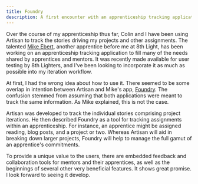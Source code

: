 ```yaml
---
title: Foundry
description: A first encounter with an apprenticeship tracking application
---
```


Over the course of my apprenticeship thus far, Colin and I have been using Artisan to track the stories driving my projects and other assignments. The talented [Mike Ebert](http://mikeebert.tumblr.com/), another apprentice before me at 8th Light, has been working on an apprenticeship tracking application to fill many of the needs shared by apprentices and mentors. It was recently made available for user testing by 8th Lighters, and I've been looking to incorporate it as much as possible into my iteration workflow.

At first, I had the wrong idea about how to use it. There seemed to be some overlap in intention between Artisan and Mike's app, [Foundry](http://foundryapp.herokuapp.com/). The confusion stemmed from assuming that both applications were meant to track the same information. As Mike explained, this is not the case.

Artisan was developed to track the individual stories comprising project iterations. He then described Foundry as a tool for tracking assignments within an apprenticeship. For instance, an apprentice might be assigned reading, blog posts, and a project or two. Whereas Artisan will aid in breaking down larger projects, Foundry will help to manage the full gamut of an apprentice's commitments.

To provide a unique value to the users, there are embedded feedback and collaboration tools for mentors and their apprentices, as well as the beginnings of several other very beneficial features. It shows great promise. I look forward to seeing it develop.
